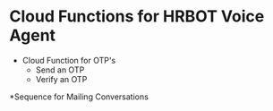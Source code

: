 #                                    Cloud Functions for HRBOT Voice Agent

* Cloud Function for OTP's
  * Send an OTP
  * Verify an OTP

*Sequence for Mailing Conversations
